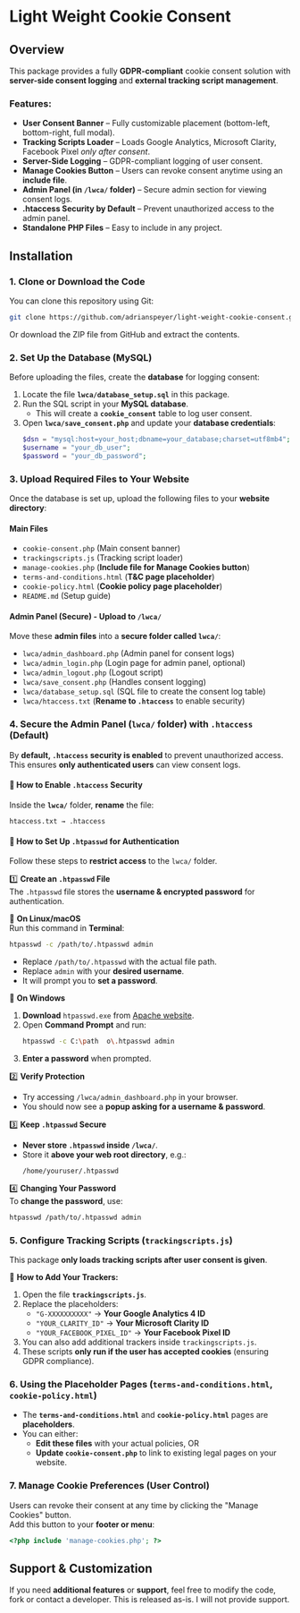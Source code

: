 # Light Weight Cookie Consent

## Overview
This package provides a fully **GDPR-compliant** cookie consent solution with **server-side consent logging** and **external tracking script management**.

### Features:
- **User Consent Banner** – Fully customizable placement (bottom-left, bottom-right, full modal).
- **Tracking Scripts Loader** – Loads Google Analytics, Microsoft Clarity, Facebook Pixel *only after consent*.
- **Server-Side Logging** – GDPR-compliant logging of user consent.
- **Manage Cookies Button** – Users can revoke consent anytime using an **include file**.
- **Admin Panel (in `/lwca/` folder)** – Secure admin section for viewing consent logs.
- **.htaccess Security by Default** – Prevent unauthorized access to the admin panel.
- **Standalone PHP Files** – Easy to include in any project.

## Installation

### 1. Clone or Download the Code
You can clone this repository using Git:  
```sh
git clone https://github.com/adrianspeyer/light-weight-cookie-consent.git
```
Or download the ZIP file from GitHub and extract the contents.

### 2. Set Up the Database (MySQL)
Before uploading the files, create the **database** for logging consent:

1. Locate the file **`lwca/database_setup.sql`** in this package.
2. Run the SQL script in your **MySQL database**.  
   - This will create a **`cookie_consent`** table to log user consent.
3. Open **`lwca/save_consent.php`** and update your **database credentials**:
   ```php
   $dsn = "mysql:host=your_host;dbname=your_database;charset=utf8mb4";
   $username = "your_db_user";
   $password = "your_db_password";
   ```

### 3. Upload Required Files to Your Website
Once the database is set up, upload the following files to your **website directory**:

#### **Main Files**
- `cookie-consent.php` (Main consent banner)
- `trackingscripts.js` (Tracking script loader)
- `manage-cookies.php` (**Include file for Manage Cookies button**)
- `terms-and-conditions.html` (**T&C page placeholder**)
- `cookie-policy.html` (**Cookie policy page placeholder**)
- `README.md` (Setup guide)

#### **Admin Panel (Secure) - Upload to `/lwca/`**
Move these **admin files** into a **secure folder called `lwca/`**:
- `lwca/admin_dashboard.php` (Admin panel for consent logs)
- `lwca/admin_login.php` (Login page for admin panel, optional)
- `lwca/admin_logout.php` (Logout script)
- `lwca/save_consent.php` (Handles consent logging)
- `lwca/database_setup.sql` (SQL file to create the consent log table)
- `lwca/htaccess.txt` (**Rename to `.htaccess`** to enable security)

### 4. Secure the Admin Panel (`lwca/` folder) with `.htaccess` (Default)
By **default, `.htaccess` security is enabled** to prevent unauthorized access. This ensures **only authenticated users** can view consent logs.

#### **📌 How to Enable `.htaccess` Security**
Inside the **`lwca/`** folder, **rename** the file:
```
htaccess.txt → .htaccess
```

#### **📌 How to Set Up `.htpasswd` for Authentication**
Follow these steps to **restrict access** to the `lwca/` folder.

1️⃣ **Create an `.htpasswd` File**  
The `.htpasswd` file stores the **username & encrypted password** for authentication.

📌 **On Linux/macOS**  
Run this command in **Terminal**:
```sh
htpasswd -c /path/to/.htpasswd admin
```
- Replace `/path/to/.htpasswd` with the actual file path.
- Replace `admin` with your **desired username**.
- It will prompt you to **set a password**.

📌 **On Windows**  
1. **Download** `htpasswd.exe` from [Apache website](https://httpd.apache.org/docs/current/programs/htpasswd.html).
2. Open **Command Prompt** and run:
   ```sh
   htpasswd -c C:\path	o\.htpasswd admin
   ```
3. **Enter a password** when prompted.

2️⃣ **Verify Protection**  
- Try accessing `/lwca/admin_dashboard.php` in your browser.
- You should now see a **popup asking for a username & password**.

3️⃣ **Keep `.htpasswd` Secure**  
- **Never store `.htpasswd` inside `/lwca/`**.  
- Store it **above your web root directory**, e.g.:  
  ```
  /home/youruser/.htpasswd
  ```

4️⃣ **Changing Your Password**  
To **change the password**, use:
```sh
htpasswd /path/to/.htpasswd admin
```

### 5. Configure Tracking Scripts (`trackingscripts.js`)
This package **only loads tracking scripts after user consent is given**.  

📌 **How to Add Your Trackers:**  
1. Open the file **`trackingscripts.js`**.  
2. Replace the placeholders:  
   - `"G-XXXXXXXXXX"` → **Your Google Analytics 4 ID**  
   - `"YOUR_CLARITY_ID"` → **Your Microsoft Clarity ID**  
   - `"YOUR_FACEBOOK_PIXEL_ID"` → **Your Facebook Pixel ID**  
3. You can also add additional trackers inside `trackingscripts.js`.  
4. These scripts **only run if the user has accepted cookies** (ensuring GDPR compliance).  

### 6. Using the Placeholder Pages (`terms-and-conditions.html`, `cookie-policy.html`)
- The **`terms-and-conditions.html`** and **`cookie-policy.html`** pages are **placeholders**.
- You can either:
  - **Edit these files** with your actual policies, OR
  - **Update `cookie-consent.php`** to link to existing legal pages on your website.

### 7. Manage Cookie Preferences (User Control)
Users can revoke their consent at any time by clicking the "Manage Cookies" button.  
Add this button to your **footer or menu**:
```php
<?php include 'manage-cookies.php'; ?>
```

## Support & Customization
If you need **additional features** or **support**, feel free to modify the code, fork or contact a developer. This is released as-is. I will not provide support.
